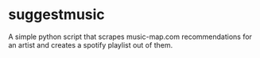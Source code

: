 # suggestmusic
A simple python script that scrapes music-map.com recommendations for an artist and creates a spotify playlist out of them.
